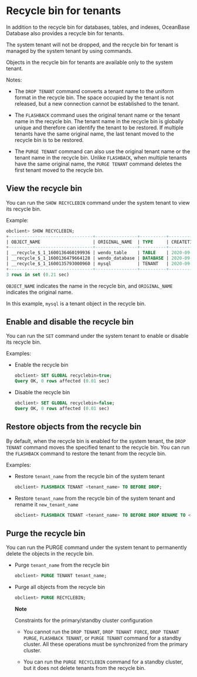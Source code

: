 Recycle bin for tenants 
============================================



In addition to the recycle bin for databases, tables, and indexes, OceanBase Database also provides a recycle bin for tenants. 

The system tenant will not be dropped, and the recycle bin for tenant is managed by the system tenant by using commands. 

Objects in the recycle bin for tenants are available only to the system tenant. 

Notes:

* The `DROP TENANT` command converts a tenant name to the uniform format in the recycle bin. The space occupied by the tenant is not released, but a new connection cannot be established to the tenant.

  

* The `FLASHBACK` command uses the original tenant name or the tenant name in the recycle bin. The tenant name in the recycle bin is globally unique and therefore can identify the tenant to be restored. If multiple tenants have the same original name, the last tenant moved to the recycle bin is to be restored.

  

* The `PURGE TENANT` command can also use the original tenant name or the tenant name in the recycle bin. Unlike `FLASHBACK`, when multiple tenants have the same original name, the `PURGE TENANT` command deletes the first tenant moved to the recycle bin.

  




View the recycle bin 
-----------------------------------------

You can run the `SHOW RECYCLEBIN` command under the system tenant to view its recycle bin. 

Example:

```sql
obclient> SHOW RECYCLEBIN;
+--------------------------------+----------------+----------+----------------------------+
| OBJECT_NAME                    | ORIGINAL_NAME  | TYPE     | CREATETIME                 |
+--------------------------------+----------------+----------+----------------------------+
| __recycle_$_1_1600136460199936 | wendo_table    | TABLE    | 2020-09-15 10:21:00.207886 |
| __recycle_$_1_1600136479664128 | wendo_database | DATABASE | 2020-09-15 10:21:19.664534 |
| __recycle_$_1_1600135793000960 | mysql          | TENANT   | 2020-09-15 10:23:25.773877 |
+--------------------------------+----------------+----------+----------------------------+
3 rows in set (0.21 sec)
```



`OBJECT_NAME` indicates the name in the recycle bin, and `ORIGINAL_NAME` indicates the original name. 

In this example, `mysql` is a tenant object in the recycle bin.

Enable and disable the recycle bin 
-------------------------------------------------------

You can run the `SET` command under the system tenant to enable or disable its recycle bin. 

Examples:

* Enable the recycle bin

  ```sql
  obclient> SET GLOBAL recyclebin=true;
  Query OK, 0 rows affected (0.01 sec)
  ```

  




<!-- -->

* Disable the recycle bin

  ```sql
  obclient> SET GLOBAL recyclebin=false;
  Query OK, 0 rows affected (0.01 sec)
  ```

  




Restore objects from the recycle bin 
---------------------------------------------------------

By default, when the recycle bin is enabled for the system tenant, the `DROP TENANT` command moves the specified tenant to the recycle bin. You can run the `FLASHBACK` command to restore the tenant from the recycle bin. 

Examples:

* Restore `tenant_name` from the recycle bin of the system tenant 

  ```sql
  obclient> FLASHBACK TENANT <tenant_name> TO BEFORE DROP;
  ```

  




<!-- -->

* Restore `tenant_name` from the recycle bin of the system tenant and rename it `new_tenant_name`

  ```sql
  obclient> FLASHBACK TENANT <tenant_name> TO BEFORE DROP RENAME TO <new_tenant_name>;
  ```

  




Purge the recycle bin 
------------------------------------------

You can run the PURGE command under the system tenant to permanently delete the objects in the recycle bin. 

* Purge `tenant_name` from the recycle bin 

  ```sql
  obclient> PURGE TENANT tenant_name;
  ```

  




<!-- -->

* Purge all objects from the recycle bin 

  ```sql
  obclient> PURGE RECYCLEBIN;
  ```

  
  **Note**

  

  Constraints for the primary/standby cluster configuration
  * You cannot run the `DROP TENANT`, `DROP TENANT FORCE`, `DROP TENANT PURGE`, `FLASHBACK TENANT`, or `PURGE TENANT` command for a standby cluster. All these operations must be synchronized from the primary cluster.

    
  
  * You can run the `PURGE RECYCLEBIN` command for a standby cluster, but it does not delete tenants from the recycle bin.

    
  

  
  



